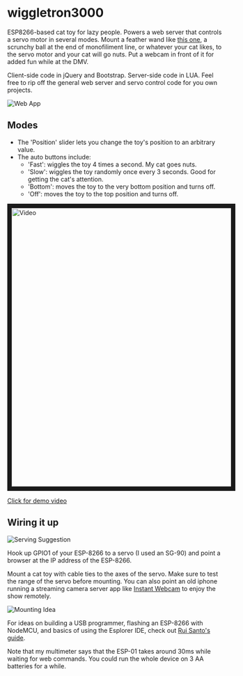 # wiggletron3000

ESP8266-based cat toy for lazy people. Powers a web server that controls a servo motor in several modes. Mount a feather wand like [this one](http://www.amazon.com/Luxury-Feather-Wand-Additional-Refills/dp/B00EPGZQNQ/ref=sr_1_1?ie=UTF8&qid=1455842061&sr=8-1&keywords=cat+toy+feather), a scrunchy ball at the end of monofiliment line, or whatever your cat likes, to the servo motor and your cat will go nuts. Put a webcam in front of it for added fun while at the DMV.

Client-side code in jQuery and Bootstrap. Server-side code in LUA. Feel free to rip off the general web server and servo control code for you own projects.

![Web App](http://i.imgur.com/UHqjlm4.png)

## Modes
   * The 'Position' slider lets you change the toy's position to an arbitrary value.
   * The auto buttons include:
      * 'Fast': wiggles the toy 4 times a second. My cat goes nuts.
      * 'Slow': wiggles the toy randomly once every 3 seconds. Good for getting the cat's attention.
      * 'Bottom': moves the toy to the very bottom position and turns off.
      * 'Off': moves the toy to the top position and turns off.

<a href="http://www.youtube.com/watch?feature=player_embedded&v=ABfS_Zgv9TY
" target="_blank"><img src="http://img.youtube.com/vi/ABfS_Zgv9TY/0.jpg" 
alt="Video" width="640" border="10" /><p>Click for demo video</a>

## Wiring it up

![Serving Suggestion](http://i.imgur.com/YnTU55n.png)

Hook up GPIO1 of your ESP-8266 to a servo (I used an SG-90) and point a browser at the IP address of the ESP-8266.

Mount a cat toy with cable ties to the axes of the servo. Make sure to test the range of the servo before mounting. You can also point an old iphone running a streaming camera server app like [Instant Webcam](http://instant-webcam.com) to enjoy the show remotely.

![Mounting Idea](http://i.imgur.com/knYBnSW.jpg)

For ideas on building a USB programmer, flashing an ESP-8266 with NodeMCU, and basics of using the Esplorer IDE, check out [Rui Santo's guide](http://randomnerdtutorials.com/esp8266-web-server/).

Note that my multimeter says that the ESP-01 takes around 30ms while waiting for web commands. You could run the whole device on 3 AA batteries for a while.

